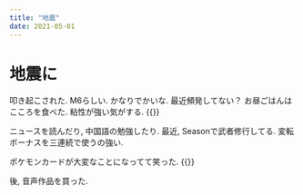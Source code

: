 ```yaml
---
title: "地震"
date: 2021-05-01
---
```


# 地震に
叩き起こされた. M6らしい. かなりでかいな. 最近頻発してない？
お昼ごはんはこころを食べた. 粘性が強い気がする.
{{<tweet user="dango_bot" id="1388329772757835781">}}

ニュースを読んだり, 中国語の勉強したり. 最近, Seasonで武者修行してる. 変転ボーナスを三連続で使うの強い.

ポケモンカードが大変なことになってて笑った.
{{<tweet user="dango_bot" id="1388167339481391107">}}

後, 音声作品を買った.
